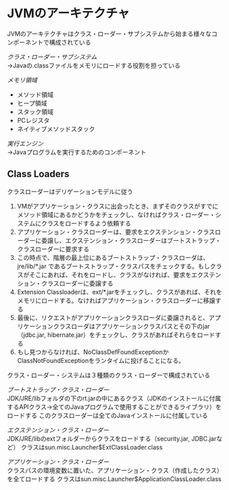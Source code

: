 # JVMのアーキテクチャ
JVMのアーキテクチャはクラス・ローダー・サブシステムから始まる様々なコンポーネントで構成されている

*クラス・ローダー・サブシステム*<br>
→Javaの.classファイルをメモリにロードする役割を担っている

*メモリ領域*
* メソッド領域
* ヒープ領域
* スタック領域
* PCレジスタ
* ネイティブメソッドスタック

*実行エンジン*<br>
→Javaプログラムを実行するためのコンポーネント

## Class Loaders
クラスローダーはデリゲーションモデルに従う

1. VMがアプリケーション・クラスに出会ったとき、まずそのクラスがすでにメソッド領域にあるかどうかをチェックし、なければクラス・ローダー・システムにクラスをロードするよう依頼する
2. アプリケーション・クラスローダーは、要求をエクステンション・クラスローダーに委譲し、エクステンション・クラスローダーはブートストラップ・クラスローダーに要求する
3. この時点で、階層の最上位にあるブートストラップ・クラスローダは、 jre/lib/*.jar であるブートストラップ・クラスパスをチェックする。もしクラスがそこにあれば、それをロードし、クラスがなければ、要求をエクステンション・クラスローダーに委譲する
4. Extension Classloaderは、ext/*.jarをチェックし、クラスがあれば、それをメモリにロードする。なければアプリケーション・クラスローダーに移譲する
5. 最後に、リクエストがアプリケーションクラスローダに委譲されると、アプリケーションクラスローダはアプリケーションクラスパスとその下のjar（jdbc.jar, hibernate.jar）をチェックし、クラスがあればそれらをロードする
6. もし見つからなければ、NoClassDefFoundExceptionかClassNotFoundExceptionをランタイムに投げることになる。

クラス・ローダー・システムは３種類のクラス・ローダーで構成されている

*ブートストラップ・クラス・ローダー*<br>
JDK/JRE/libフォルダの下のrt.jarの中にあるクラス（JDKのインストールに付属するAPIクラス→全てのJavaプログラムで使用することができるライブラリ）をロードする
このクラスローダーは全てのJavaインストールに付属している

*エクステンション・クラス・ローダー*<br>
JDK/JRE/libのextフォルダーからクラスをロードする（security.jar, JDBC.jarなど）
クラスはsun.misc.Launcher$ExtClassLoader.class

*アプリケーション・クラス・ローダー*<br>
クラスパスの環境変数に置いた、アプリケーション・クラス（作成したクラス）を全てロードする
クラスはsun.misc.Launcher$ApplicationClassLoader.class

